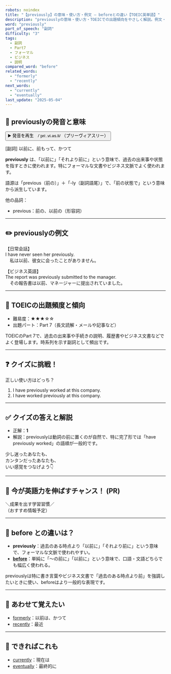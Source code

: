 ```yaml
---
robots: noindex
title: "【previously】の意味・使い方・例文 ― beforeとの違い【TOEIC英単語】"
description: "previouslyの意味・使い方・TOEICでの出題傾向をやさしく解説。例文・クイズ付きでbeforeとの違いもわかりやすく学べます。"
word: "previously"
part_of_speech: "副詞"
difficulty: "3"
tags:
  - 副詞
  - Part7
  - フォーマル
  - ビジネス
  - 説明
compared_word: "before"
related_words:
  - "formerly"
  - "recently"
next_words:
  - "currently"
  - "eventually"
last_update: "2025-05-04"
---
```


## 🔰 previouslyの発音と意味

<button class="play-audio" onclick="playTTS('previously')">
  <span class="play-audio-main">
    ▶️ 発音を再生　/ˈpriː.vi.əs.li/
  </span>
  <span class="play-audio-sub">
    （プリーヴィアスリー）
  </span>
</button>

[副詞] 以前に、前もって、かつて

**previously** は、「以前に」「それより前に」という意味で、過去の出来事や状態を指すときに使われます。特にフォーマルな文書やビジネス文脈でよく使われます。

語源は「previous（前の）」＋「-ly（副詞語尾）」で、「前の状態で」という意味から派生しています。

他の品詞：  
- previous：前の、以前の（形容詞）

---

## ✏️ previouslyの例文

【日常会話】  
I have never seen her previously.  
　私は以前、彼女に会ったことがありません。

【ビジネス英語】  
The report was previously submitted to the manager.  
　その報告書は以前、マネージャーに提出されていました。

---

## 🎯 TOEICの出題頻度と傾向

- 難易度：★★★☆☆
- 出題パート：Part 7（長文読解・メールや記事など）

TOEICのPart 7で、過去の出来事や手続きの説明、履歴書やビジネス文書などでよく登場します。時系列を示す副詞として頻出です。

---

## ❓ クイズに挑戦！

正しい使い方はどっち？

1. I have previously worked at this company.  
2. I have worked previously at this company.

---

## ✅ クイズの答えと解説

- 正解：**1**
- 解説：previouslyは動詞の前に置くのが自然で、特に完了形では「have previously worked」の語順が一般的です。

少し迷ったあなたも、  
カンタンだったあなたも、  
いい感覚をつなげよう👇️

---

## 🚀 今が英語力を伸ばすチャンス！ (PR)

<div class="info-center">
＼成果を出す学習習慣／<br>  
（おすすめ情報予定）
</div>

---

## 🤔  before との違いは？

- **previously**：過去のある時点より「以前に」「それより前に」という意味で、フォーマルな文脈で使われやすい。
- **[before](/word/before/)**：単純に「～の前に」「以前に」という意味で、口語・文語どちらでも幅広く使われる。

previouslyは特に書き言葉やビジネス文書で「過去のある時点より前」を強調したいときに使い、beforeはより一般的な表現です。

---

## 🧩 あわせて覚えたい

- [formerly](/word/formerly/)：以前は、かつて
- [recently](/word/recently/)：最近

---

## 📖 できればこれも

- [currently](/word/currently/)：現在は
- [eventually](/word/eventually/)：最終的に

<!-- cvid: aid21_bid26 -->
